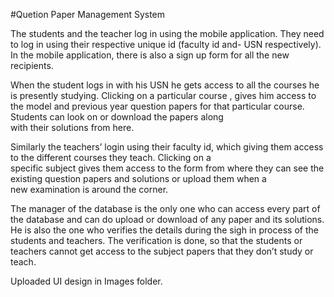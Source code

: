 #Quetion Paper Management System

 The students and the teacher log in using the mobile application. They need to log in using their respective unique id (faculty id and- 
 USN respectively). In the mobile application, there is also a sign up form for all the new recipients.
 
 
 When the student logs in with his USN he gets access to all the courses he is presently studying. Clicking on a particular course , gives
 him access to the model and previous year question papers for that particular course. Students can look on or download the papers along  
 with their solutions from here.
 
 
 Similarly the teachers’ login using their faculty id, which giving them access to the different courses they teach. Clicking on a    
 specific subject gives them access to the form from where they can see the existing question papers and solutions or upload them when a  
 new examination is around the corner.
 
 
 The manager of the database is the only one who can access every part of the database and can do upload or download of any paper and its 
 solutions. He is also the one who verifies the details during the sigh in process of the students and teachers. The verification is done,
 so that the students or teachers cannot get access to the subject papers that they don’t study or teach.

Uploaded UI design in Images folder.



